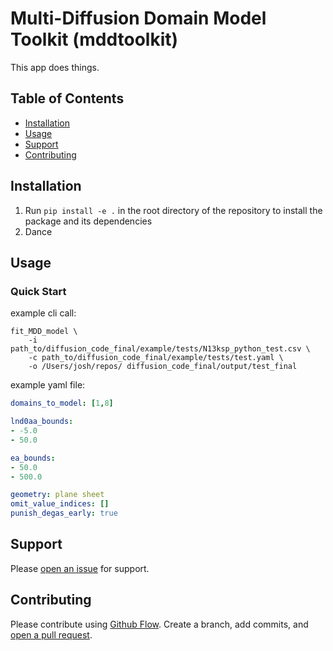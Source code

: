 # Multi-Diffusion Domain Model Toolkit (mddtoolkit) 

This app does things.

## Table of Contents

- [Installation](#installation)
- [Usage](#usage)
- [Support](#support)
- [Contributing](#contributing)

## Installation

1. Run `pip install -e .` in the root directory of the repository to install the package and its dependencies
2. Dance

## Usage
### Quick Start
example cli call:
```
fit_MDD_model \
    -i path_to/diffusion_code_final/example/tests/N13ksp_python_test.csv \
    -c path_to/diffusion_code_final/example/tests/test.yaml \
    -o /Users/josh/repos/ diffusion_code_final/output/test_final
```

example yaml file:
```yaml
domains_to_model: [1,8]

lnd0aa_bounds:
- -5.0
- 50.0

ea_bounds:
- 50.0
- 500.0

geometry: plane sheet
omit_value_indices: []
punish_degas_early: true 
```

## Support

Please [open an issue](https://github.com/dgorin1/diffusion_code_final/issues/new) for support.

## Contributing

Please contribute using [Github Flow](https://guides.github.com/introduction/flow/). Create a branch, add commits, and [open a pull request](https://github.com/dgorin1/diffusion_code_final/compare/).
